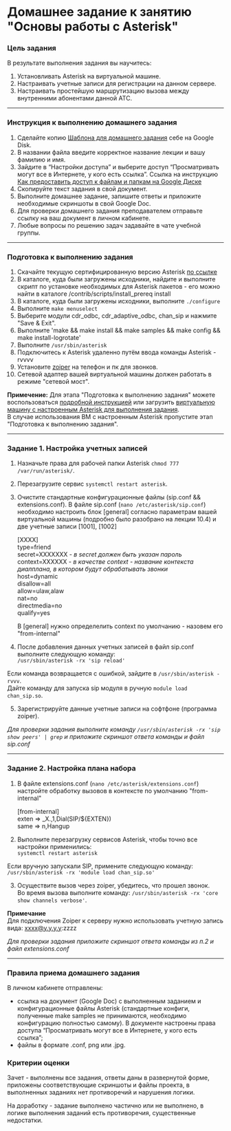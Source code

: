 # Домашнее задание к занятию "Основы работы с Asterisk"

### Цель задания

В результате выполнения задания вы научитесь:  

1. Установливать Asterisk на виртуальной машине.
2. Настраивать учетные записи для регистрации на данном сервере.
3. Настраивать простейшую маршрутизацию вызова между внутренними абонентами данной АТС.

------

### Инструкция к выполнению домашнего задания

1. Сделайте копию [Шаблона для домашнего задания](https://docs.google.com/document/d/1youKpKm_JrC0UzDyUslIZW2E2bIv5OVlm_TQDvH5Pvs/edit) себе на Google Disk.
2. В названии файла введите корректное название лекции и вашу фамилию и имя.
3. Зайдите в “Настройки доступа” и выберите доступ “Просматривать могут все в Интернете, у кого есть ссылка”.  Ссылка на инструкцию [Как предоставить доступ к файлам и папкам на Google Диске](https://support.google.com/docs/answer/2494822?hl=ru&co=GENIE.Platform%3DDesktop)
4. Скопируйте текст задания в свой документ.
5. Выполните домашнее задание, запишите ответы и приложите необходимые скриншоты в свой Google Doc.
6. Для проверки домашнего задания преподавателем отправьте ссылку на ваш документ в личном кабинете.
7. Любые вопросы по решению задач задавайте в чате учебной группы.

------

 ### Подготовка к выполнению задания
 
 1. Скачайте текущую сертифицированную версию Asterisk [по ссылке](https://downloads.asterisk.org/pub/telephony/asterisk/asterisk-16.30.1-patch.tar.gz)
 2. В каталоге, куда были загружены исходники, найдите и выполните скрипт по установке необходимых для Asterisk пакетов - его можно найти в каталоге /contrib/scripts/install_prereq install
 3. В каталоге, куда были загружены исходники, выполните `./configure`
 4. Выполните `make menuselect`
 5. Выберите модули cdr_odbc, cdr_adaptive_odbc, chan_sip и нажмите "Save & Exit".
 6. Выполните 'make && make install && make samples && make config && make install-logrotate'
 7. Выполните `/usr/sbin/asterisk`
 8. Подключитесь к Asterisk удаленно путём ввода команды Asterisk -rvvvv
 9. Установите [zoiper](https://www.zoiper.com/en/voip-softphone/download/current) на телефон и пк для звонков.
10. Сетевой адаптер вашей виртуальной машины должен работать в режиме "сетевой мост".   

 **Примечение:**
Для этапа "Подготовка к выполнению задания" можете воспользоваться [подробной инструкцией](https://github.com/netology-code/ipnt-homeworks/blob/main/Instruction.md) или загрузить [виртуальную машину с настроенным Asterisk для выполнения задания](https://github.com/netology-code/ipnt-homeworks/releases/tag/Asterisk-v1).   
В случае использования ВМ c  настроенным Asterisk пропустите этап "Подготовка к выполнению задания".
 
------
 
### Задание 1. Настройка учетных записей

1. Назначьте права для рабочей папки Asterisk `chmod 777 /var/run/asterisk/`.
2. Перезагрузите сервис `systemctl restart asterisk`.
3. Очистите стандартные конфигурационные файлы (sip.conf && extensions.conf). В файле sip.conf (`nano /etc/asterisk/sip.conf`) необходимо настроить блок [general] согласно параметрам вашей виртуальной машины (подробно было разобрано на лекции 10.4) и две учетные записи [1001], [1002]

   [XXXX]  
  type=friend   
  secret=XXXXXXX    - *в secret должен быть указан пароль*  
  context=XXXXXX    - *в качестве context - название контекста диалплана, в котором будут обрабатывать звонки*  
  host=dynamic  
  disallow=all  
  allow=ulaw,alaw  
  nat=no  
  directmedia=no  
  qualify=yes 

   В [general] нужно определелить context по умолчанию - назовем его "from-internal"

4. После добавления данных учетных записей в файл sip.conf выполните следующую команду:  
`/usr/sbin/asterisk -rx 'sip reload'` 

Если команда возвращается с ошибкой, зайдите в `/usr/sbin/asterisk -rvvv`.   
Дайте команду для запуска sip модуля в ручную
`module load chan_sip.so`.

5. Зарегистрируйте данные учетные записи на софтфоне (программа zoiper).

*Для проверки задания выполните команду `/usr/sbin/asterisk -rx 'sip show peers' | grep`  и приложите скриншот ответа команды и файл sip.conf*

------

### Задание 2. Настройка плана набора

1. В файле extensions.conf (`nano /etc/asterisk/extensions.conf`) настройте обработку вызовов в контексте по умолчанию "from-internal"

    [from-internal]  
    exten => _X.,1,Dial(SIP/${EXTEN})  
    same => n,Hangup  

2. Выполните перезагрузку сервисов Asterisk, чтобы  точно все настройки применились:  
`systemctl restart asterisk`

Если вручную запускали SIP, примените следующую команду:   
`/usr/sbin/asterisk -rx 'module load chan_sip.so'`

3. Осуществите вызов через zoiper, убедитесь, что прошел звонок.  
   Во время вызова выполните команду: 
`/usr/sbin/asterisk -rx 'core show channels verbose'`.

**Примечаниe**   
Для подключения Zoiper к серверу нужно использовать учетную запись вида: xxxx@y.y.y.y:zzzz



*Для проверки задания приложите скриншот ответа команды из п.2 и файл extensions.conf*

------

### Правила приема домашнего задания

В личном кабинете отправлены:

- ссылка на документ (Google Doc) с выполненным заданием и конфигурационные файлы Asterisk (стандартные конфиги, полученные make samples не принимаются, необходимо конфигурацию полностью самому). В документе настроены права доступа “Просматривать могут все в Интернете, у кого есть ссылка”;
- файлы в формате .conf, png или .jpg.


### Критерии оценки

Зачет - выполнены все задания, ответы даны в развернутой форме, приложены соответствующие скриншоты и файлы проекта, в выполненных заданиях нет противоречий и нарушения логики.

На доработку - задание выполнено частично или не выполнено, в логике выполнения заданий есть противоречия, существенные недостатки.

